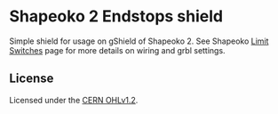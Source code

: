 # Shapeoko 2 Endstops shield

Simple shield for usage on gShield of Shapeoko 2. See Shapeoko [Limit Switches](http://www.shapeoko.com/wiki/index.php/Home/Limit_Switches) page for more details on wiring and grbl settings.

## License

Licensed under the [CERN OHLv1.2](LICENSE).
